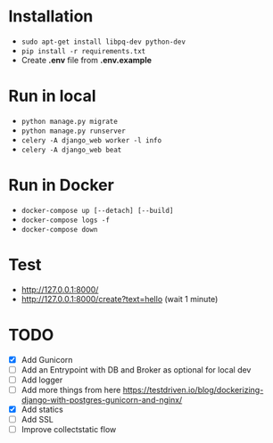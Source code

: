 # Installation
- `sudo apt-get install libpq-dev python-dev`
- `pip install -r requirements.txt`
- Create **.env** file from **.env.example**

# Run in local
- `python manage.py migrate`
- `python manage.py runserver`
- `celery -A django_web worker -l info`
- `celery -A django_web beat`
  
# Run in Docker
- `docker-compose up [--detach] [--build]`
- `docker-compose logs -f`
- `docker-compose down`

# Test
- http://127.0.0.1:8000/
- http://127.0.0.1:8000/create?text=hello (wait 1 minute)

# TODO
- [x] Add Gunicorn
- [ ] Add an Entrypoint with DB and Broker as optional for local dev
- [ ] Add logger
- [ ] Add more things from here https://testdriven.io/blog/dockerizing-django-with-postgres-gunicorn-and-nginx/
- [x] Add statics
- [ ] Add SSL
- [ ] Improve collectstatic flow